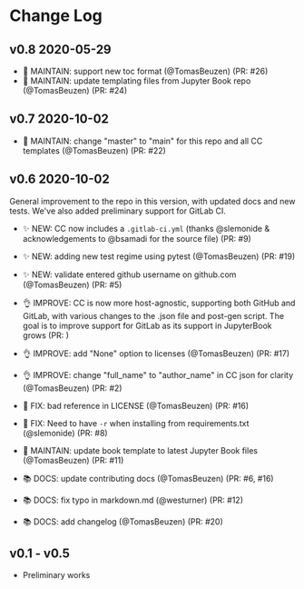 # Change Log

## v0.8 2020-05-29

- 🔧 MAINTAIN: support new toc format (@TomasBeuzen) (PR: #26)
- 🔧 MAINTAIN: update templating files from Jupyter Book repo (@TomasBeuzen) (PR: #24)

## v0.7 2020-10-02

- 🔧 MAINTAIN: change "master" to "main" for this repo and all CC templates (@TomasBeuzen) (PR: #22)

## v0.6 2020-10-02

General improvement to the repo in this version, with updated docs and new tests. We've also added preliminary support for GitLab CI.

- ✨ NEW: CC now includes a `.gitlab-ci.yml` (thanks @slemonide & acknowledgements to @bsamadi for the source file) (PR: #9)
- ✨ NEW: adding new test regime using pytest (@TomasBeuzen) (PR: #19)
- ✨ NEW: validate entered github username on github.com (@TomasBeuzen) (PR: #5)

- 👌 IMPROVE: CC is now more host-agnostic, supporting both GitHub and GitLab, with various changes to the .json file and post-gen script. The goal is to improve support for GitLab as its support in JupyterBook grows (PR: )
- 👌 IMPROVE: add "None" option to licenses (@TomasBeuzen) (PR: #17)
- 👌 IMPROVE: change "full_name" to "author_name" in CC json for clarity (@TomasBeuzen) (PR: #2)
  
- 🐛 FIX: bad reference in LICENSE (@TomasBeuzen) (PR: #16)
- 🐛 FIX: Need to have `-r` when installing from requirements.txt (@slemonide) (PR: #8)
  
- 🔧 MAINTAIN: update book template to latest Jupyter Book files (@TomasBeuzen) (PR: #11)
  
- 📚 DOCS: update contributing docs (@TomasBeuzen) (PR: #6, #16) 
- 📚 DOCS: fix typo in markdown.md (@westurner) (PR: #12)
- 📚 DOCS: add changelog (@TomasBeuzen) (PR: #20)

## v0.1 - v0.5

- Preliminary works
